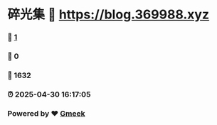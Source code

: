 # 碎光集 :link: https://blog.369988.xyz 
### :page_facing_up: [1](https://blog.369988.xyz/tag.html) 
### :speech_balloon: 0 
### :hibiscus: 1632 
### :alarm_clock: 2025-04-30 16:17:05 
### Powered by :heart: [Gmeek](https://github.com/Meekdai/Gmeek)
